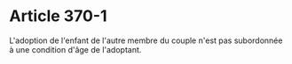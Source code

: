 # Article 370-1

L'adoption de l'enfant de l'autre membre du couple n'est pas subordonnée à une condition d'âge de l'adoptant.
